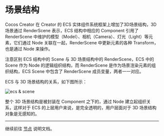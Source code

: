 # 场景结构

Cocos Creator 在 Creator 的 ECS 实体组件系统框架上增加了3D场景结构，3D 场景通过 RenderScene 表示，ECS 结构中相应的 Component 引用了 RenderScene 中维护的模型（Model）、相机（Camera）、灯光（Light）等元素，它们通过 Node 关联在一起，RenderScene 中更新元素的各种 Transform，也是通过 Node 来操作。

注意区别 ECS 结构中的 Scene 与 3D 场景结构中的 RenderScene，ECS 中的 Scene 作为 Node 的逻辑组织结构，而 RenderScene 是作为场景渲染元素的组织结构，ECS Scene 中包含了 RenderScene 成员变量，两者一一对应。

ECS 与 3D 场景结构的关系，如下图所示：

![ecs & scene](scene/ecs-scene.jpg)

整个 3D 场景结构是被封装在 Component 之下的，通过 Node 建立起组织关系，这样对于 ECS 的上层用户来说，是完全透明的，用户层面对于 3D 场景结构对象是无感知的。

---

继续前往 [节点](node.md) 说明文档。
